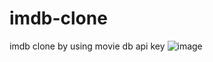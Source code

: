 # imdb-clone
imdb clone by using movie db api  key 
![image](https://github.com/Beerappa007/imdb-clone/assets/162553136/8c784497-7dab-4f21-8e51-3e52b372f34e)

